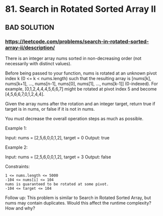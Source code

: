 # 81. Search in Rotated Sorted Array II
## BAD SOLUTION 


### https://leetcode.com/problems/search-in-rotated-sorted-array-ii/description/

There is an integer array nums sorted in non-decreasing order (not necessarily with distinct values).

Before being passed to your function, nums is rotated at an unknown pivot index k (0 <= k < nums.length) such that the resulting array is [nums[k], nums[k+1], ..., nums[n-1], nums[0], nums[1], ..., nums[k-1]] (0-indexed). For example, [0,1,2,4,4,4,5,6,6,7] might be rotated at pivot index 5 and become [4,5,6,6,7,0,1,2,4,4].

Given the array nums after the rotation and an integer target, return true if target is in nums, or false if it is not in nums.

You must decrease the overall operation steps as much as possible.



Example 1:

Input: nums = [2,5,6,0,0,1,2], target = 0
Output: true

Example 2:

Input: nums = [2,5,6,0,0,1,2], target = 3
Output: false



Constraints:

    1 <= nums.length <= 5000
    -104 <= nums[i] <= 104
    nums is guaranteed to be rotated at some pivot.
    -104 <= target <= 104



Follow up: This problem is similar to Search in Rotated Sorted Array, but nums may contain duplicates. Would this affect the runtime complexity? How and why?
